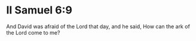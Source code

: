 # II Samuel 6:9

And David was afraid of the Lord that day, and he said, How can the ark of the Lord come to me?
